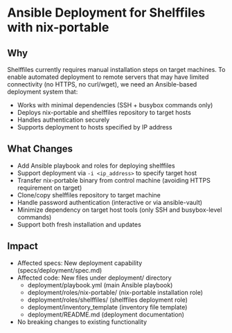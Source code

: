 # Ansible Deployment for Shelffiles with nix-portable

## Why

Shelffiles currently requires manual installation steps on target machines. To enable automated deployment to remote servers that may have limited connectivity (no HTTPS, no curl/wget), we need an Ansible-based deployment system that:
- Works with minimal dependencies (SSH + busybox commands only)
- Deploys nix-portable and shelffiles repository to target hosts
- Handles authentication securely
- Supports deployment to hosts specified by IP address

## What Changes

- Add Ansible playbook and roles for deploying shelffiles
- Support deployment via `-i <ip_address>` to specify target host
- Transfer nix-portable binary from control machine (avoiding HTTPS requirement on target)
- Clone/copy shelffiles repository to target machine
- Handle password authentication (interactive or via ansible-vault)
- Minimize dependency on target host tools (only SSH and busybox-level commands)
- Support both fresh installation and updates

## Impact

- Affected specs: New deployment capability (specs/deployment/spec.md)
- Affected code: New files under deployment/ directory
  - deployment/playbook.yml (main Ansible playbook)
  - deployment/roles/nix-portable/ (nix-portable installation role)
  - deployment/roles/shelffiles/ (shelffiles deployment role)
  - deployment/inventory_template (inventory file template)
  - deployment/README.md (deployment documentation)
- No breaking changes to existing functionality
